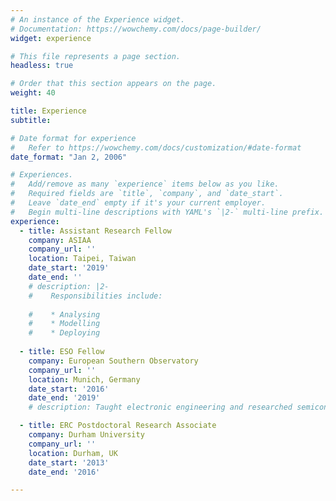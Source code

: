 ```yaml
---
# An instance of the Experience widget.
# Documentation: https://wowchemy.com/docs/page-builder/
widget: experience

# This file represents a page section.
headless: true

# Order that this section appears on the page.
weight: 40

title: Experience
subtitle:

# Date format for experience
#   Refer to https://wowchemy.com/docs/customization/#date-format
date_format: "Jan 2, 2006"

# Experiences.
#   Add/remove as many `experience` items below as you like.
#   Required fields are `title`, `company`, and `date_start`.
#   Leave `date_end` empty if it's your current employer.
#   Begin multi-line descriptions with YAML's `|2-` multi-line prefix.
experience:
  - title: Assistant Research Fellow
    company: ASIAA
    company_url: ''
    location: Taipei, Taiwan
    date_start: '2019'
    date_end: ''
    # description: |2-
    #    Responsibilities include:
        
    #    * Analysing
    #    * Modelling
    #    * Deploying
        
  - title: ESO Fellow
    company: European Southern Observatory
    company_url: ''
    location: Munich, Germany
    date_start: '2016'
    date_end: '2019'
    # description: Taught electronic engineering and researched semiconductor physics.

  - title: ERC Postdoctoral Research Associate
    company: Durham University
    company_url: ''
    location: Durham, UK
    date_start: '2013'
    date_end: '2016'

---
```

